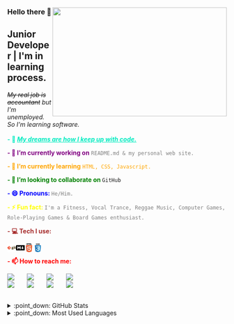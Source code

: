### Hello there 👋 <img src="https://media.giphy.com/media/0FHJ363Octui8Emuul/giphy.gif" align="right" width="400" height="250">
## Junior Developer | I'm in learning process.

*~~My real job is accountant~~ but I'm unemployed. <br/>
So I'm learning software.*<br/>
<br/>
**<font color="whiteblack">- :battery: *<ins>My dreams are how I keep up with code.</ins> </font>*** <br/>

**<font color="purple">- 🔭 I’m currently working on** </font> <font color="grey">`README.md & my personal web site.` </font> <br/>

**<font color="orange">- 🌱 I’m currently learning** `HTML, CSS, Javascript.` </font> <br/>

**<font color="green">- 👯 I’m looking to collaborate on </font>** `GitHub` <br/>

**<font color="blue">- 😄 Pronouns: </font>** <font color="grey">`He/Him.` </font> <br/>

**<font color="yellow">- ⚡ Fun fact: </font>** <font color="grey">`I'm a Fitness, Vocal Trance, Reggae Music, Computer Games, Role-Playing Games & Board Games enthusiast.` </font> <br/>

**<font color="brown">- :computer: Tech I use: </font>**<br/>

[<img height="20" width="20" src="https://raw.githubusercontent.com/github/explore/80688e429a7d4ef2fca1e82350fe8e3517d3494d/topics/git/git.png" align="left">][git]

[<img height="20" width="20" src="https://raw.githubusercontent.com/github/explore/80688e429a7d4ef2fca1e82350fe8e3517d3494d/topics/markdown/markdown.png" align="left">][markdown]

[<img height="20" width="20" src="https://raw.githubusercontent.com/github/explore/80688e429a7d4ef2fca1e82350fe8e3517d3494d/topics/html/html.png" align="left">][html]

[<img height="20" width="20" src="https://raw.githubusercontent.com/github/explore/80688e429a7d4ef2fca1e82350fe8e3517d3494d/topics/css/css.png" align="left">][css]<br/>

**<font color="red">- 📫 How to reach me: </font>**

[<img  width="45" src="https://media.giphy.com/media/zkanr8WEJmQFS7Unqg/giphy.gif" align="left"/>][linkedin]
[<img  width="45" src="https://media.giphy.com/media/SzQ3BOAMopzIYX1p0m/giphy.gif" align="left"/>][github]
[<img  width="45" src="https://media.giphy.com/media/jV7OJplaoKI2oTw24e/giphy.gif" align="left"/>][twitter]
[<img  width="45" src="https://upload.wikimedia.org/wikipedia/commons/e/ef/Stack_Overflow_icon.svg" align="left"/>][stackoverflow]<br/>
[<img  width="45" src="https://media.giphy.com/media/mTVOTUQWRy5AyScm2A/giphy.gif" align="left"/>][youtube]
[<img  width="45" src="https://media.giphy.com/media/SlkCccgw5zBZtBkoOG/giphy.gif" align="left"/>][instagram]
[<img  width="45" src="https://media.giphy.com/media/2Jr8RBjtZaThoTXinC/giphy.gif" align="left"/>][reddit]
[<img  width="45" src="https://media.giphy.com/media/cvJYrdwidlhKy8pGg8/giphy.gif" align="left"/>][gmail]<br/><br/>

<details>
<summary>:point_down: GitHub Stats</summary>
<img src="https://github-readme-stats.vercel.app/api?username=MustafaTuncel">
</details>

<details>
<summary>:point_down: Most Used Languages</summary>
<img src="https://github-readme-stats.vercel.app/api/top-langs/?username=MustafaTuncel&layout=compact">
</details>



<!--
**MustafaTuncel/MustafaTuncel** is a ✨ _special_ ✨ repository because its `README.md` (this file) appears on your GitHub profile.

Here are some ideas to get you started:

- 🔭 I’m currently working on ...
- 🌱 I’m currently learning ...
- 👯 I’m looking to collaborate on ...
- 🤔 I’m looking for help with ...
- 💬 Ask me about ...
- 📫 How to reach me: ...
- 😄 Pronouns: ...
- ⚡ Fun fact: ...
-->


[linkedin]: https://www.linkedin.com/in/mustafatuncel93/
[github]: https://github.com/MustafaTuncel
[stackoverflow]: https://stackoverflow.com/users/20082069/
[twitter]: https://twitter.com/MustafaTuncel93/
[youtube]: https://www.youtube.com/channel/UCscVDGKFKT4T1kX3F27ieZw
[instagram]: https://www.instagram.com/tncl.mustafa/
[reddit]: https://www.reddit.com/user/SofiaPavlovena/
[gmail]: mailto:mustafatuncel.1993@gmail.com

[git]: https://git-scm.com/
[markdown]: https://www.markdownguide.org/
[html]: https://html.com/
[css]: https://www.w3.org/Style/CSS/Overview.en.html